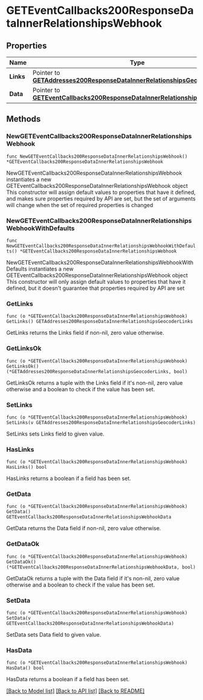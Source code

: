 # GETEventCallbacks200ResponseDataInnerRelationshipsWebhook

## Properties

Name | Type | Description | Notes
------------ | ------------- | ------------- | -------------
**Links** | Pointer to [**GETAddresses200ResponseDataInnerRelationshipsGeocoderLinks**](GETAddresses200ResponseDataInnerRelationshipsGeocoderLinks.md) |  | [optional] 
**Data** | Pointer to [**GETEventCallbacks200ResponseDataInnerRelationshipsWebhookData**](GETEventCallbacks200ResponseDataInnerRelationshipsWebhookData.md) |  | [optional] 

## Methods

### NewGETEventCallbacks200ResponseDataInnerRelationshipsWebhook

`func NewGETEventCallbacks200ResponseDataInnerRelationshipsWebhook() *GETEventCallbacks200ResponseDataInnerRelationshipsWebhook`

NewGETEventCallbacks200ResponseDataInnerRelationshipsWebhook instantiates a new GETEventCallbacks200ResponseDataInnerRelationshipsWebhook object
This constructor will assign default values to properties that have it defined,
and makes sure properties required by API are set, but the set of arguments
will change when the set of required properties is changed

### NewGETEventCallbacks200ResponseDataInnerRelationshipsWebhookWithDefaults

`func NewGETEventCallbacks200ResponseDataInnerRelationshipsWebhookWithDefaults() *GETEventCallbacks200ResponseDataInnerRelationshipsWebhook`

NewGETEventCallbacks200ResponseDataInnerRelationshipsWebhookWithDefaults instantiates a new GETEventCallbacks200ResponseDataInnerRelationshipsWebhook object
This constructor will only assign default values to properties that have it defined,
but it doesn't guarantee that properties required by API are set

### GetLinks

`func (o *GETEventCallbacks200ResponseDataInnerRelationshipsWebhook) GetLinks() GETAddresses200ResponseDataInnerRelationshipsGeocoderLinks`

GetLinks returns the Links field if non-nil, zero value otherwise.

### GetLinksOk

`func (o *GETEventCallbacks200ResponseDataInnerRelationshipsWebhook) GetLinksOk() (*GETAddresses200ResponseDataInnerRelationshipsGeocoderLinks, bool)`

GetLinksOk returns a tuple with the Links field if it's non-nil, zero value otherwise
and a boolean to check if the value has been set.

### SetLinks

`func (o *GETEventCallbacks200ResponseDataInnerRelationshipsWebhook) SetLinks(v GETAddresses200ResponseDataInnerRelationshipsGeocoderLinks)`

SetLinks sets Links field to given value.

### HasLinks

`func (o *GETEventCallbacks200ResponseDataInnerRelationshipsWebhook) HasLinks() bool`

HasLinks returns a boolean if a field has been set.

### GetData

`func (o *GETEventCallbacks200ResponseDataInnerRelationshipsWebhook) GetData() GETEventCallbacks200ResponseDataInnerRelationshipsWebhookData`

GetData returns the Data field if non-nil, zero value otherwise.

### GetDataOk

`func (o *GETEventCallbacks200ResponseDataInnerRelationshipsWebhook) GetDataOk() (*GETEventCallbacks200ResponseDataInnerRelationshipsWebhookData, bool)`

GetDataOk returns a tuple with the Data field if it's non-nil, zero value otherwise
and a boolean to check if the value has been set.

### SetData

`func (o *GETEventCallbacks200ResponseDataInnerRelationshipsWebhook) SetData(v GETEventCallbacks200ResponseDataInnerRelationshipsWebhookData)`

SetData sets Data field to given value.

### HasData

`func (o *GETEventCallbacks200ResponseDataInnerRelationshipsWebhook) HasData() bool`

HasData returns a boolean if a field has been set.


[[Back to Model list]](../README.md#documentation-for-models) [[Back to API list]](../README.md#documentation-for-api-endpoints) [[Back to README]](../README.md)


